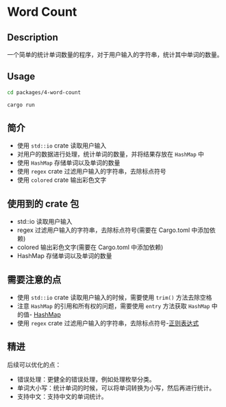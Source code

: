 # Word Count

## Description

一个简单的统计单词数量的程序，对于用户输入的字符串，统计其中单词的数量。

## Usage

```bash
cd packages/4-word-count

cargo run
```

## 简介

- 使用 `std::io` crate 读取用户输入
- 对用户的数据进行处理，统计单词的数量，并将结果存放在 `HashMap` 中
- 使用 `HashMap` 存储单词以及单词的数量
- 使用 `regex` crate 过滤用户输入的字符串，去除标点符号
- 使用 `colored` crate 输出彩色文字


## 使用到的 crate 包

- std::io 读取用户输入
- regex 过滤用户输入的字符串，去除标点符号(需要在 Cargo.toml 中添加依赖)
- colored 输出彩色文字(需要在 Cargo.toml 中添加依赖)
- HashMap 存储单词以及单词的数量


## 需要注意的点

- 使用 `std::io` crate 读取用户输入的时候，需要使用 `trim()` 方法去除空格
- 注意 `HashMap` 的引用和所有权的问题，需要使用 `entry` 方法获取 `HashMap` 中的值- [HashMap](https://course.rs/basic/collections/hashmap.html)
- 使用 `regex` crate 过滤用户输入的字符串，去除标点符号-[正则表达式](https://github.com/rust-lang/regex)


## 精进

后续可以优化的点：

- 错误处理：更健全的错误处理，例如处理枚举分类。
- 单词大小写：统计单词的时候，可以将单词转换为小写，然后再进行统计。
- 支持中文：支持中文的单词统计。

